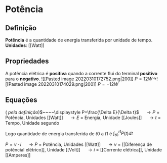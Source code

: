 
# Potência

## Definição
**Potência** é a quantidade de energia transferida por unidade de tempo.
**Unidades**: [[Watt]]

## Propriedades
A potência elétrica é **positiva** quando a corrente flui do terminal **positivo** para o **negativo**.
![[Pasted image 20220310172752.png|200]]   $P = 12W\rightarrow$![[Pasted image 20220310174029.png|200]] $P = -12W$

## Equações 

( *pela definição*)$~~~~\displaystyle P=\frac{\Delta E}{\Delta t}$
$~~~~\rightarrow P$ = Potência, Unidades [[Watt]]
$~~~~\rightarrow E$ = Energia, Unidade [[Joules]]
$~~~~\rightarrow t$ = Tempo, Unidade segundo

Logo quantidade de energia transferida de $t0$ a $t1$ é $\displaystyle \int_{t0}^{t1}P(t)dt$

$\displaystyle P=v\cdot i$
$~~~~\rightarrow P$ = Potência, Unidades [[Watt]]
$~~~~\rightarrow v$ = [[Diferença de potêncial elétrico]], Unidade [[Volt]]
$~~~~\rightarrow i$ = [[Corrente elétrica]], Unidade [[Amperes]]



